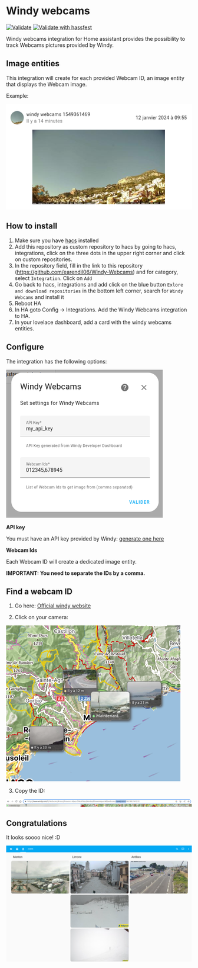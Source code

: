 # Windy webcams

[![Validate](https://github.com/earendil06/Windy-Webcams/actions/workflows/validate.yml/badge.svg)](https://github.com/earendil06/Windy-Webcams/actions/workflows/validate.yml)
[![Validate with hassfest](https://github.com/earendil06/Windy-Webcams/actions/workflows/hassfest.yml/badge.svg)](https://github.com/earendil06/Windy-Webcams/actions/workflows/hassfest.yml)

Windy webcams integration for Home assistant provides the possibility to track Webcams pictures provided by Windy.

## Image entities

This integration will create for each provided Webcam ID, an image entity that displays the Webcam image.

Example:

![](./docs/images/entity.png)

## How to install

1. Make sure you have [hacs](https://hacs.xyz/) installed
2. Add this repository as custom repository to hacs by going to hacs, integrations, click on the three dots in the upper right corner and click on custom repositories.
3. In the repository field, fill in the link to this repository (https://github.com/earendil06/Windy-Webcams) and for category, select `Integration`. Click on `Add`
4. Go back to hacs, integrations and add click on the blue button `Exlore and download repositories` in the bottom left corner, search for `Windy Webcams` and install it 
5. Reboot HA
6. In HA goto Config -> Integrations. Add the Windy Webcams integration to HA.
7. In your lovelace dashboard, add a card with the windy webcams entities.

## Configure

The integration has the following options:

![](./docs/images/config.png)

**API key**

You must have an API key provided by Windy: [generate one here](https://api.windy.com/)

**Webcam Ids**

Each Webcam ID will create a dedicated image entity.

**IMPORTANT: You need to separate the IDs by a comma.**

## Find a webcam ID

1. Go here: [Official windy website](https://www.windy.com/fr/-Webcams/webcams?43.575,7.053,5)

2. Click on your camera: 

![](./docs/images/webcam_icon.png)

3. Copy the ID:


![](./docs/images/id.png)

## Congratulations

It looks soooo nice! :D

![](./docs/images/result.png)
